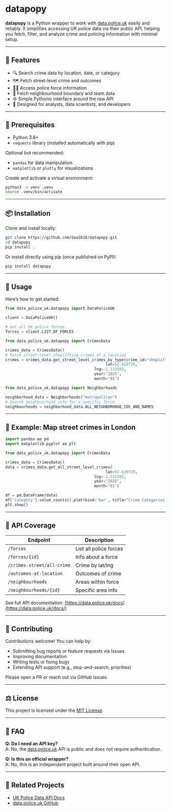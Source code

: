 # datapopy

**datapopy** is a Python wrapper to work with [data.police.uk](https://data.police.uk) easily and reliably. It simplifies accessing UK police data via their public API, helping you fetch, filter, and analyze crime and policing information with minimal setup.

---

## 🚀 Features

- 🔍 Search crime data by location, date, or category
- 🗺️ Fetch street-level crime and outcomes
- 🧑‍✈️ Access police force information
- 🧩 Fetch neighbourhood boundary and team data
- ⚙️ Simple Pythonic interface around the raw API
- 🧪 Designed for analysts, data scientists, and developers

---

## 🧪 Prerequisites

- Python 3.8+
- `requests` library (installed automatically with pip)

Optional but recommended:

- `pandas` for data manipulation
- `matplotlib` or `plotly` for visualizations

Create and activate a virtual environment:

```bash
python3 -m venv .venv
source .venv/bin/activate
```

---

## 📦 Installation

Clone and install locally:

```bash
git clone https://github.com/daa2618/datapopy.git
cd datapopy
pip install .
```

Or install directly using pip (once published on PyPI):

```bash
pip install datapopy
```

---

## 🎯 Usage

Here’s how to get started:

```python
from data_police_uk.datapopy import DataPoliceUK

client = DataPoliceUK()

# Get all UK police forces
forces = client.LIST_OF_FORCES

from data_police_uk.datapopy import CrimesData

crimes_data = CrimesData()
# Fetch street-level shoplifting crimes at a location
crimes = crimes_data.get_street_level_crimes_by_type(crime_id="shoplifting",
                                            lat=52.629729,
                                       lng=-1.131592,
                                       year="2025",
                                       month="01")

from data_police_uk.datapopy import Neighborhoods

neighborhood_data = Neighborhoods("metropolitan")
# Search neighbourhood info for a specific force
neighbourhoods = neighborhood_data.ALL_NEIGHBORHOOD_IDS_AND_NAMES
```

---

## 🧠 Example: Map street crimes in London

```python
import pandas as pd
import matplotlib.pyplot as plt

from data_police_uk.datapopy import CrimesData

crimes_data = CrimesData()
data = crimes_data.get_all_street_level_crimes(
                                            lat=52.629729,
                                       lng=-1.131592,
                                       year="2025",
                                       month="01")

df = pd.DataFrame(data)
df['category'].value_counts().plot(kind='bar', title="Crime Categories in London")
plt.show()
```

---

## 🧪 API Coverage

| Endpoint | Description |
|----------|-------------|
| `/forces` | List all police forces |
| `/forces/{id}` | Info about a force |
| `/crimes-street/all-crime` | Crime by lat/lng |
| `/outcomes-at-location` | Outcomes of crime |
| `/neighbourhoods` | Areas within force |
| `/neighbourhoods/{id}` | Specific area info |

See full API documentation: [https://data.police.uk/docs](https://data.police.uk/docs/)

---

## 🧾 Contributing

Contributions welcome! You can help by:

- Submitting bug reports or feature requests via Issues
- Improving documentation
- Writing tests or fixing bugs
- Extending API support (e.g., stop-and-search, priorities)

Please open a PR or reach out via GitHub Issues.

---

## ⚖️ License

This project is licensed under the [MIT License](LICENSE).

---

## 🙋 FAQ

**Q: Do I need an API key?**  
A: No, the [data.police.uk](https://data.police.uk) API is public and does not require authentication.

**Q: Is this an official wrapper?**  
A: No, this is an independent project built around their open API.

---

## 🔗 Related Projects

- [UK Police Data API Docs](https://data.police.uk/docs/)
- [data.police.uk GitHub](https://github.com/ukhomeoffice/police-api)
